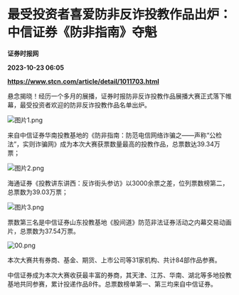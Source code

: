 # 最受投资者喜爱防非反诈投教作品出炉：中信证券《防非指南》夺魁
**证券时报网**

**2023-10-23 06:05**

**https://www.stcn.com/article/detail/1011703.html**

悬念揭晓！经历一个多月的展播，证券时报防非反诈投教作品展播大赛正式落下帷幕，最受投资者欢迎的防非反诈投教作品名单出炉。

![图片1.png](https://static-web.stcn.com/upload/2023/1023/13/1698040583322217.png "1698040583322217.png")

来自中信证券华南投教基地的《防非指南：防范电信网络诈骗之——声称“公检法”，实则诈骗网》成为本次大赛获票数量最高的投教作品，总票数达39.34万票；

![图片2.png](https://static-web.stcn.com/upload/2023/1023/13/1698040589687616.png "1698040589687616.png")

海通证券《投教讲东讲西：反诈街头参访》以3000余票之差，位列票数榜第二，总票数为39.03万票；

![图片3.png](https://static-web.stcn.com/upload/2023/1023/13/1698040594963855.png "1698040594963855.png")

票数第三名是中信证券山东投教基地《股间道》防范非法证券活动之内幕交易动画片，总票数为37.54万票。

![00.png](https://static-web.stcn.com/upload/2023/1023/14/1698040822835138.png "1698040822835138.png")

本次大赛共有券商、基金、期货、上市公司等31家机构、共计84部作品参赛。

中信证券成为本次大赛收获最丰富的券商，其天津、江苏、华南、湖北等多地投教基地共同参赛，累计投递作品8件。总票数榜单第一、第三均来自中信证券。